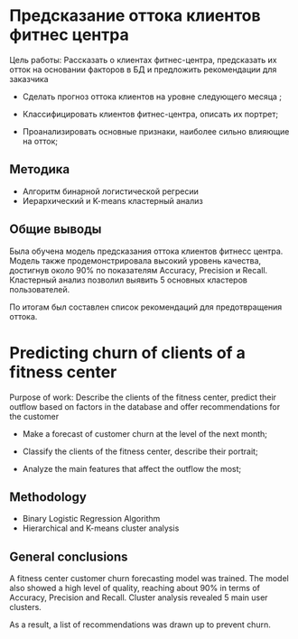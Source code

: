 # Предсказание оттока клиентов фитнес центра 

Цель работы: Рассказать о клиентах фитнес-центра, предсказать их отток на основании факторов в БД и предложить рекомендации для заказчика

* Сделать прогноз оттока клиентов на уровне следующего месяца ;

* Классифицировать клиентов фитнес-центра, описать их портрет;

* Проанализировать основные признаки, наиболее сильно влияющие на отток;

## Методика
* Алгоритм бинарной логистической регресии
* Иерархический и K-means кластерный анализ

## Общие выводы 
Была обучена модель предсказания оттока клиентов фитнесс центра. Модель также продемонстрировала высокий уровень качества, достигнув около 90% по показателям Accuracy, Precision и Recall. 
Кластерный анализ позволил выявить 5 основных кластеров пользователей. 

По итогам был составлен список рекомендаций для предотвращения оттока. 

# Predicting churn of clients of a fitness center

Purpose of work: Describe the clients of the fitness center, predict their outflow based on factors in the database and offer recommendations for the customer

* Make a forecast of customer churn at the level of the next month;

* Classify the clients of the fitness center, describe their portrait;

* Analyze the main features that affect the outflow the most;

## Methodology
* Binary Logistic Regression Algorithm
* Hierarchical and K-means cluster analysis

## General conclusions
A fitness center customer churn forecasting model was trained. The model also showed a high level of quality, reaching about 90% in terms of Accuracy, Precision and Recall.
Cluster analysis revealed 5 main user clusters.

As a result, a list of recommendations was drawn up to prevent churn.
